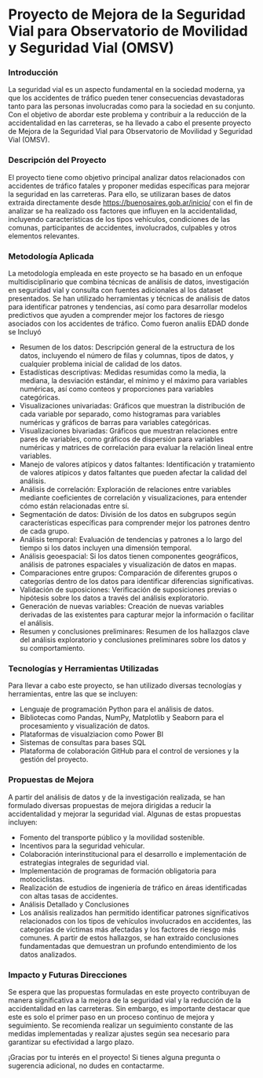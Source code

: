 # Proyecto de Mejora de la Seguridad Vial para Observatorio de Movilidad y Seguridad Vial (OMSV)


### Introducción
La seguridad vial es un aspecto fundamental en la sociedad moderna, ya que los accidentes de tráfico pueden tener consecuencias devastadoras tanto para las personas involucradas como para la sociedad en su conjunto. Con el objetivo de abordar este problema y contribuir a la reducción de la accidentalidad en las carreteras, se ha llevado a cabo el presente proyecto de Mejora de la Seguridad Vial para Observatorio de Movilidad y Seguridad Vial (OMSV).

### Descripción del Proyecto
El proyecto tiene como objetivo principal analizar datos relacionados con accidentes de tráfico fatales y proponer medidas específicas para mejorar la seguridad en las carreteras. Para ello, se utilizaran bases de datos extraida directamente desde https://buenosaires.gob.ar/inicio/  con el fin de analizar se ha realizado oss factores que influyen en la accidentalidad, incluyendo características de los tipos vehículos, condiciones de las comunas, participantes de accidentes, involucrados, culpables y otros elementos relevantes.

### Metodología Aplicada
La metodología empleada en este proyecto se ha basado en un enfoque multidisciplinario que combina técnicas de análisis de datos, investigación en seguridad vial y consulta con fuentes adicionales al los dataset presentados. Se han utilizado herramientas y técnicas  de análisis de datos para identificar patrones y tendencias, así como para desarrollar modelos predictivos que ayuden a comprender mejor los factores de riesgo asociados con los accidentes de tráfico. Como fueron analiis EDAD donde se Incluyó

- Resumen de los datos: Descripción general de la estructura de los datos, incluyendo el número de filas y columnas, tipos de datos, y cualquier problema inicial de calidad de los datos.
- Estadísticas descriptivas: Medidas resumidas como la media, la mediana, la desviación estándar, el mínimo y el máximo para variables numéricas, así como conteos y proporciones para variables categóricas.
- Visualizaciones univariadas: Gráficos que muestran la distribución de cada variable por separado, como histogramas para variables numéricas y gráficos de barras para variables categóricas.
- Visualizaciones bivariadas: Gráficos que muestran relaciones entre pares de variables, como gráficos de dispersión para variables numéricas y matrices de correlación para evaluar la relación lineal entre variables.
- Manejo de valores atípicos y datos faltantes: Identificación y tratamiento de valores atípicos y datos faltantes que pueden afectar la calidad del análisis.
- Análisis de correlación: Exploración de relaciones entre variables mediante coeficientes de correlación y visualizaciones, para entender cómo están relacionadas entre sí.
- Segmentación de datos: División de los datos en subgrupos según características específicas para comprender mejor los patrones dentro de cada grupo.
- Análisis temporal: Evaluación de tendencias y patrones a lo largo del tiempo si los datos incluyen una dimensión temporal.
- Análisis geoespacial: Si los datos tienen componentes geográficos, análisis de patrones espaciales y visualización de datos en mapas.
- Comparaciones entre grupos: Comparación de diferentes grupos o categorías dentro de los datos para identificar diferencias significativas.
- Validación de suposiciones: Verificación de suposiciones previas o hipótesis sobre los datos a través del análisis exploratorio.
- Generación de nuevas variables: Creación de nuevas variables derivadas de las existentes para capturar mejor la información o facilitar el análisis.
- Resumen y conclusiones preliminares: Resumen de los hallazgos clave del análisis exploratorio y conclusiones preliminares sobre los datos y su comportamiento.

### Tecnologías y Herramientas Utilizadas
Para llevar a cabo este proyecto, se han utilizado diversas tecnologías y herramientas, entre las que se incluyen:

- Lenguaje de programación Python para el análisis de datos.
- Bibliotecas como Pandas, NumPy, Matplotlib y Seaborn para el procesamiento y visualización de datos.
- Plataformas de visualziacion como Power BI
- Sistemas de consultas para bases SQL
- Plataforma de colaboración GitHub para el control de versiones y la gestión del proyecto.

### Propuestas de Mejora

A partir del análisis de datos y de la investigación realizada, se han formulado diversas propuestas de mejora dirigidas a reducir la accidentalidad y mejorar la seguridad vial. Algunas de estas propuestas incluyen:

- Fomento del transporte público y la movilidad sostenible.
- Incentivos para la seguridad vehicular.
- Colaboración interinstitucional para el desarrollo e implementación de estrategias integrales de seguridad vial.
- Implementación de programas de formación obligatoria para motociclistas.
- Realización de estudios de ingeniería de tráfico en áreas identificadas con altas tasas de accidentes.
- Análisis Detallado y Conclusiones
- Los análisis realizados han permitido identificar patrones significativos relacionados con los tipos de vehículos involucrados en accidentes, las categorías de víctimas más afectadas y los factores de riesgo más comunes. A partir de estos hallazgos, se han extraído conclusiones fundamentadas que demuestran un profundo entendimiento de los datos analizados.

### Impacto y Futuras Direcciones

Se espera que las propuestas formuladas en este proyecto contribuyan de manera significativa a la mejora de la seguridad vial y la reducción de la accidentalidad en las carreteras. Sin embargo, es importante destacar que este es solo el primer paso en un proceso continuo de mejora y seguimiento. Se recomienda realizar un seguimiento constante de las medidas implementadas y realizar ajustes según sea necesario para garantizar su efectividad a largo plazo.

¡Gracias por tu interés en el proyecto! Si tienes alguna pregunta o sugerencia adicional, no dudes en contactarme.
